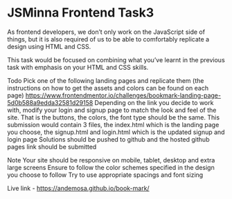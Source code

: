 # JSMinna Frontend Task3

As frontend developers, we don’t only work on the JavaScript side of things, but it is also required of us to be able to comfortably replicate a design using HTML and CSS.

This task would be focused on combining what you’ve learnt in the previous task with emphasis on your HTML and CSS skills.

Todo
Pick one of the following landing pages and replicate them (the instructions on how to get the assets and colors can be found on each page)
https://www.frontendmentor.io/challenges/bookmark-landing-page-5d0b588a9edda32581d29158
Depending on the link you decide to work with, modify your login and signup page to match the look and feel of the site. That is the buttons, the colors, the font type should be the same.
This submission would contain 3 files, the index.html which is the landing page you choose, the signup.html and login.html which is the updated signup and login page
Solutions should be pushed to github and the hosted github pages link should be submitted

Note
Your site should be responsive on mobile, tablet, desktop and extra large screens
Ensure to follow the color schemes specified in the design you choose to follow
Try to use appropriate spacings and font sizing

Live link - https://andemosa.github.io/book-mark/
